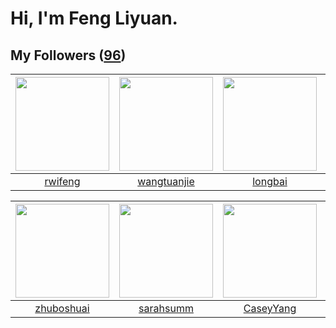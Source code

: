 # Hi, I'm Feng Liyuan.

## My Followers ([96](https://github.com/SunRunAway?tab=followers))

| <img src="https://avatars.githubusercontent.com/u/1814146?v=4" width="150" height="150" /> | <img src="https://avatars.githubusercontent.com/u/4090971?v=4" width="150" height="150" /> | <img src="https://avatars.githubusercontent.com/u/1204301?v=4" width="150" height="150" /> | <img src="https://avatars.githubusercontent.com/u/1070352?v=4" width="150" height="150" /> |
| :----------------------------------------------------------------------------------------: | :----------------------------------------------------------------------------------------: | :----------------------------------------------------------------------------------------: | :----------------------------------------------------------------------------------------: |
|                            [rwifeng](https://github.com/rwifeng)                           |                        [wangtuanjie](https://github.com/wangtuanjie)                       |                            [longbai](https://github.com/longbai)                           |                              [b41sh](https://github.com/b41sh)                             |

| <img src="https://avatars.githubusercontent.com/u/10694566?v=4" width="150" height="150" /> | <img src="https://avatars.githubusercontent.com/u/5827851?v=4" width="150" height="150" /> | <img src="https://avatars.githubusercontent.com/u/2445114?v=4" width="150" height="150" /> | <img src="https://avatars.githubusercontent.com/u/566037?v=4" width="150" height="150" /> |
| :-----------------------------------------------------------------------------------------: | :----------------------------------------------------------------------------------------: | :----------------------------------------------------------------------------------------: | :---------------------------------------------------------------------------------------: |
|                         [zhuboshuai](https://github.com/zhuboshuai)                         |                          [sarahsumm](https://github.com/sarahsumm)                         |                          [CaseyYang](https://github.com/CaseyYang)                         |                         [shijiayun](https://github.com/shijiayun)                         |